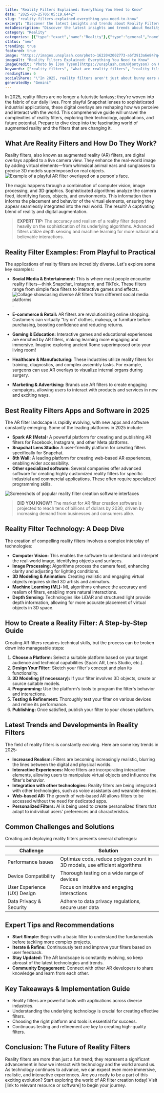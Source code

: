```yaml
---
title: "Reality Filters Explained: Everything You Need to Know"
date: "2025-03-25T06:05:19.644Z"
slug: "reality-filters-explained-everything-you-need-to-know"
excerpt: "Discover the latest insights and trends about Reality Filters. This comprehensive guide covers everything you need to know about Reality Filters in 2025."
metaDescription: "Discover the latest insights and trends about Reality Filters. This comprehensive guide covers everything you need to know about Reality Filters in 2025."
category: "Reality"
categories: [{"type":"exact","name":"Reality"},{"type":"general","name":"Cognitive Science"},{"type":"medium","name":"Perception Studies"},{"type":"specific","name":"Sensory Augmentation"},{"type":"niche","name":"Haptic Feedback"}]
status: "new"
trending: true
featured: true
image: "https://images.unsplash.com/photo-1622042002773-a6f2913a6e84?q=85&w=1200&fit=max&fm=webp&auto=compress"
imageAlt: "Reality Filters Explained: Everything You Need to Know"
imageCredit: "Photo by [Jon Tyson](https://unsplash.com/@jontyson) on Unsplash"
keywords: ["reality filters", "what are reality filters", "reality filter examples", "best reality filters apps", "reality filter technology", "how to create a reality filter", "augmented reality filters", "reality filter software", "buy reality filter software", "custom reality filters"]
readingTime: 6
socialShare: "\"In 2025, reality filters aren't just about bunny ears anymore; they're reshaping how we shop, learn, and even perform surgery – a true testament to augmented reality's transformative power.\""
generatedBy: "Gemini"
---
```




In 2025, reality filters are no longer a futuristic fantasy; they're woven into the fabric of our daily lives.  From playful Snapchat lenses to sophisticated industrial applications, these digital overlays are reshaping how we perceive and interact with the world. This comprehensive guide will unravel the complexities of reality filters, exploring their technology, applications, and future potential.  Prepare to dive deep into the fascinating world of augmented reality and the filters that are changing it.

## What Are Reality Filters and How Do They Work?

Reality filters, also known as augmented reality (AR) filters, are digital overlays applied to a live camera view.  They enhance the real-world image by adding virtual elements—from whimsical animal ears and sunglasses to precise 3D models superimposed on real objects.  ![Example of a playful AR filter overlayed on a person's face](https://images.unsplash.com/photo-1622042002773-a6f2913a6e84?q=85&w=1200&fit=max&fm=webp&auto=compress).

The magic happens through a combination of computer vision, image processing, and 3D graphics.  Sophisticated algorithms analyze the camera feed, identifying faces, objects, and environments. This information then informs the placement and behavior of the virtual elements, ensuring they appear seamlessly integrated into the real world.  The result?  A captivating blend of reality and digital augmentation.

> **EXPERT TIP:** The accuracy and realism of a reality filter depend heavily on the sophistication of its underlying algorithms.  Advanced filters utilize depth sensing and machine learning for more natural and believable interactions.

## Reality Filter Examples: From Playful to Practical

The applications of reality filters are incredibly diverse.  Let's explore some key examples:

* **Social Media & Entertainment:**  This is where most people encounter reality filters—think Snapchat, Instagram, and TikTok. These filters range from simple face filters to interactive games and effects.  ![Collage showcasing diverse AR filters from different social media platforms](https://images.unsplash.com/photo-1605647540924-852290f6b0d5?q=85&w=1200&fit=max&fm=webp&auto=compress).

* **E-commerce & Retail:**  AR filters are revolutionizing online shopping. Customers can virtually “try on” clothes, makeup, or furniture before purchasing, boosting confidence and reducing returns.

* **Gaming & Education:**  Interactive games and educational experiences are enriched by AR filters, making learning more engaging and immersive. Imagine exploring ancient Rome superimposed onto your living room!

* **Healthcare & Manufacturing:**  These industries utilize reality filters for training, diagnostics, and complex assembly tasks.  For example, surgeons can use AR overlays to visualize internal organs during surgery.

* **Marketing & Advertising:**  Brands use AR filters to create engaging campaigns, allowing users to interact with products and services in new and exciting ways.

## Best Reality Filters Apps and Software in 2025

The AR filter landscape is rapidly evolving, with new apps and software constantly emerging. Some of the leading platforms in 2025 include:

* **Spark AR (Meta):**  A powerful platform for creating and publishing AR filters for Facebook, Instagram, and other Meta platforms.
* **Snapchat Lens Studio:**  A user-friendly platform for creating filters specifically for Snapchat.
* **8th Wall:**  A leading platform for creating web-based AR experiences, enabling wider accessibility.
* **Other specialized software:**  Several companies offer advanced software for creating highly customized reality filters for specific industrial and commercial applications.  These often require specialized programming skills.

![Screenshots of popular reality filter creation software interfaces](https://images.unsplash.com/photo-1549036615-8494fa1ae61c?q=85&w=1200&fit=max&fm=webp&auto=compress)

> **DID YOU KNOW?**  The market for AR filter creation software is projected to reach tens of billions of dollars by 2030, driven by increasing demand from businesses and consumers alike.

## Reality Filter Technology: A Deep Dive

The creation of compelling reality filters involves a complex interplay of technologies:

* **Computer Vision:**  This enables the software to understand and interpret the real-world image, identifying objects and surfaces.
* **Image Processing:**  Algorithms process the camera feed, enhancing clarity and adjusting for lighting conditions.
* **3D Modeling & Animation:**  Creating realistic and engaging virtual objects requires skilled 3D artists and animators.
* **Machine Learning (ML):**  ML algorithms enhance the accuracy and realism of filters, enabling more natural interactions.
* **Depth Sensing:**  Technologies like LiDAR and structured light provide depth information, allowing for more accurate placement of virtual objects in 3D space.

## How to Create a Reality Filter: A Step-by-Step Guide

Creating AR filters requires technical skills, but the process can be broken down into manageable steps:

1. **Choose a Platform:** Select a suitable platform based on your target audience and technical capabilities (Spark AR, Lens Studio, etc.).
2. **Design Your Filter:**  Sketch your filter's concept and plan its functionality.
3. **3D Modeling (if necessary):**  If your filter involves 3D objects, create or source suitable models.
4. **Programming:**  Use the platform's tools to program the filter's behavior and interactions.
5. **Testing & Refinement:**  Thoroughly test your filter on various devices and refine its performance.
6. **Publishing:**  Once satisfied, publish your filter to your chosen platform.

## Latest Trends and Developments in Reality Filters

The field of reality filters is constantly evolving.  Here are some key trends in 2025:

* **Increased Realism:**  Filters are becoming increasingly realistic, blurring the lines between the digital and physical worlds.
* **Interactive Experiences:**  More filters are incorporating interactive elements, allowing users to manipulate virtual objects and influence the filter's behavior.
* **Integration with other technologies:**  Reality filters are being integrated with other technologies, such as voice assistants and wearable devices.
* **Web-based AR:**  The growth of web-based AR allows filters to be accessed without the need for dedicated apps.
* **Personalized Filters:**  AI is being used to create personalized filters that adapt to individual users' preferences and characteristics.

## Common Challenges and Solutions

Creating and deploying reality filters presents several challenges:

| Challenge                      | Solution                                                              |
|---------------------------------|--------------------------------------------------------------------------|
| Performance Issues             | Optimize code, reduce polygon count in 3D models, use efficient algorithms |
| Device Compatibility           | Thorough testing on a wide range of devices                              |
| User Experience (UX) Design    | Focus on intuitive and engaging interactions                             |
| Data Privacy & Security        | Adhere to data privacy regulations, secure user data                     |

## Expert Tips and Recommendations

* **Start Simple:** Begin with a basic filter to understand the fundamentals before tackling more complex projects.
* **Iterate & Refine:**  Continuously test and improve your filters based on user feedback.
* **Stay Updated:**  The AR landscape is constantly evolving, so keep abreast of the latest technologies and trends.
* **Community Engagement:**  Connect with other AR developers to share knowledge and learn from each other.

## Key Takeaways & Implementation Guide

* Reality filters are powerful tools with applications across diverse industries.
* Understanding the underlying technology is crucial for creating effective filters.
* Choosing the right platform and tools is essential for success.
* Continuous testing and refinement are key to creating high-quality filters.

## Conclusion: The Future of Reality Filters

Reality filters are more than just a fun trend; they represent a significant advancement in how we interact with technology and the world around us. As technology continues to advance, we can expect even more immersive, realistic, and interactive experiences.  Are you ready to be a part of this exciting evolution? Start exploring the world of AR filter creation today!  Visit [link to relevant resource or software] to begin your journey.

